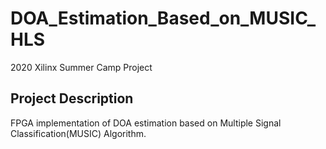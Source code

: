 # DOA_Estimation_Based_on_MUSIC_HLS
2020 Xilinx Summer Camp Project

## Project Description
FPGA implementation of DOA estimation based on Multiple Signal Classification(MUSIC) Algorithm.